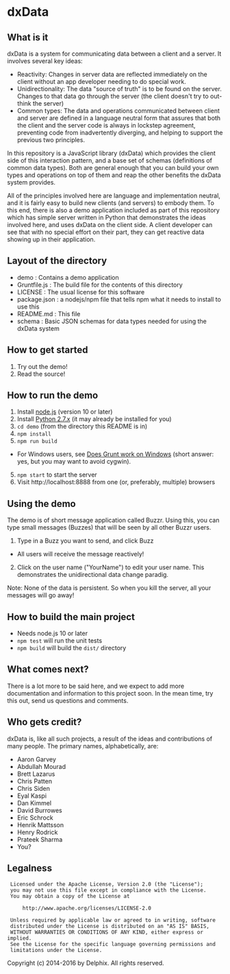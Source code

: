 # dxData
## What is it
dxData is a system for communicating data between a client and a server.  It involves several key ideas:
* Reactivity: Changes in server data are reflected immediately on the client without an app developer needing to do special work.
* Unidirectionality: The data "source of truth" is to be found on the server. Changes to that data go through the server (the client doesn't try to out-think the server)
* Common types: The data and operations communicated between client and server are defined in a language neutral form that assures that both
the client and the server code is always in lockstep agreement, preventing code from inadvertently diverging, and helping to support the previous
two principles.

In this repository is a JavaScript library (dxData) which provides the client side of this interaction pattern, and a base set of schemas (definitions of common data types).
Both are general enough that you can build your own types and operations on top of them and reap the other benefits the dxData system provides.

All of the principles involved here are language and implementation neutral, and it is fairly easy to build new clients (and servers) to embody them.
To this end, there is also a demo application included as part of this repository which has simple server written in Python that demonstrates the ideas
involved here, and uses dxData on the client side.  A client developer can see that with no special effort on their part, they can get reactive data
showing up in their application.

## Layout of the directory
* demo         : Contains a demo application
* Gruntfile.js : The build file for the contents of this directory
* LICENSE      : The usual license for this software
* package.json : a nodejs/npm file that tells npm what it needs to install to use this
* README.md    : This file
* schema       : Basic JSON schemas for data types needed for using the dxData system

## How to get started
1. Try out the demo!
2. Read the source!

## How to run the demo
1. Install [node.js](http://nodejs.org) (version 10 or later)
2. Install [Python 2.7.x](https://www.python.org/downloads/)  (it may already be installed for you)
3. `cd demo`  (from the directory this README is in)
4. `npm install`
5. `npm run build`
  * For Windows users, see [Does Grunt work on Windows](http://gruntjs.com/frequently-asked-questions) (short answer: yes, but you may want to avoid cygwin).
5. `npm start` to start the server
6. Visit http://localhost:8888 from one (or, preferably, multiple) browsers

## Using the demo
The demo is of short message application called Buzzr.  Using this, you can type small messages (Buzzes) that will be
seen by all other Buzzr users.

1. Type in a Buzz you want to send, and click Buzz
  * All users will receive the message reactively!
2. Click on the user name ("YourName") to edit your user name. This demonstrates the unidirectional data change paradig.

Note: None of the data is persistent. So when you kill the server, all your messages will go away!

## How to build the main project
* Needs node.js 10 or later
* `npm test` will run the unit tests
* `npm build` will build the `dist/` directory

## What comes next?
There is a lot more to be said here, and we expect to add more documentation and information to this project soon.
In the mean time, try this out, send us questions and comments.

## Who gets credit?
dxData is, like all such projects, a result of the ideas and contributions of many people.  The primary names, alphabetically, are:
* Aaron Garvey
* Abdullah Mourad
* Brett Lazarus
* Chris Patten
* Chris Siden
* Eyal Kaspi
* Dan Kimmel
* David Burrowes
* Eric Schrock
* Henrik Mattsson
* Henry Rodrick
* Prateek Sharma
* You?

## Legalness
```
 Licensed under the Apache License, Version 2.0 (the "License");
 you may not use this file except in compliance with the License.
 You may obtain a copy of the License at

     http://www.apache.org/licenses/LICENSE-2.0

 Unless required by applicable law or agreed to in writing, software
 distributed under the License is distributed on an "AS IS" BASIS,
 WITHOUT WARRANTIES OR CONDITIONS OF ANY KIND, either express or implied.
 See the License for the specific language governing permissions and
 limitations under the License.
```

Copyright (c) 2014-2016 by Delphix. All rights reserved.



